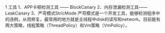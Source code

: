 1 工具
1、APP卡顿检测工具 —— BlockCanary
2、内存泄漏检测工具—— LeakCanary
3、严苛模式StricMode
严苛模式是一个开发工具，能够检测程序中的违例，从而修复。最常用的地方就是主线程中disk的读写和network。目前能有两大策略，线程策略（ThreadPolicy）和Vm策略（VmPolicy）。